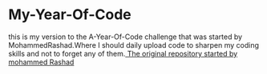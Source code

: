 <html>
<body>
<h1>My-Year-Of-Code</h1>
<p>this is my version to the A-Year-Of-Code challenge that was started by MohammedRashad.Where I should daily upload code to sharpen my coding skills and not to forget any of them.<a href= "https://github.com/MohammedRashad/A-Year-of-Code">
The original repository started by mohammed Rashad 
</a></p>
</body>
</html>
